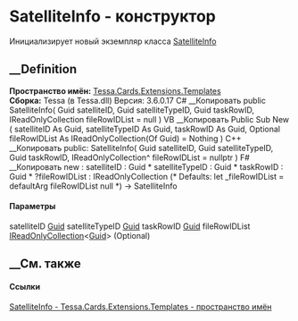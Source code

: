 # SatelliteInfo - конструктор
Инициализирует новый экземпляр класса
[SatelliteInfo](T_Tessa_Cards_Extensions_Templates_SatelliteInfo.htm)
##  __Definition
 **Пространство имён:**
[Tessa.Cards.Extensions.Templates](N_Tessa_Cards_Extensions_Templates.htm)  
 **Сборка:** Tessa (в Tessa.dll) Версия: 3.6.0.17
C# __Копировать
     public SatelliteInfo(
    	Guid satelliteID,
    	Guid satelliteTypeID,
    	Guid taskRowID,
    	IReadOnlyCollection<Guid> fileRowIDList = null
    )
VB __Копировать
     Public Sub New ( 
    	satelliteID As Guid,
    	satelliteTypeID As Guid,
    	taskRowID As Guid,
    	Optional fileRowIDList As IReadOnlyCollection(Of Guid) = Nothing
    )
C++ __Копировать
     public:
    SatelliteInfo(
    	Guid satelliteID, 
    	Guid satelliteTypeID, 
    	Guid taskRowID, 
    	IReadOnlyCollection<Guid>^ fileRowIDList = nullptr
    )
F# __Копировать
     new : 
            satelliteID : Guid * 
            satelliteTypeID : Guid * 
            taskRowID : Guid * 
            ?fileRowIDList : IReadOnlyCollection<Guid> 
    (* Defaults:
            let _fileRowIDList = defaultArg fileRowIDList null
    *)
    -> SatelliteInfo
#### Параметры
satelliteID [Guid](https://learn.microsoft.com/dotnet/api/system.guid)
satelliteTypeID [Guid](https://learn.microsoft.com/dotnet/api/system.guid)
taskRowID [Guid](https://learn.microsoft.com/dotnet/api/system.guid)
fileRowIDList
[IReadOnlyCollection](https://learn.microsoft.com/dotnet/api/system.collections.generic.ireadonlycollection-1)<[Guid](https://learn.microsoft.com/dotnet/api/system.guid)>
(Optional)
## __См. также
#### Ссылки
[SatelliteInfo - ](T_Tessa_Cards_Extensions_Templates_SatelliteInfo.htm)
[Tessa.Cards.Extensions.Templates - пространство
имён](N_Tessa_Cards_Extensions_Templates.htm)
